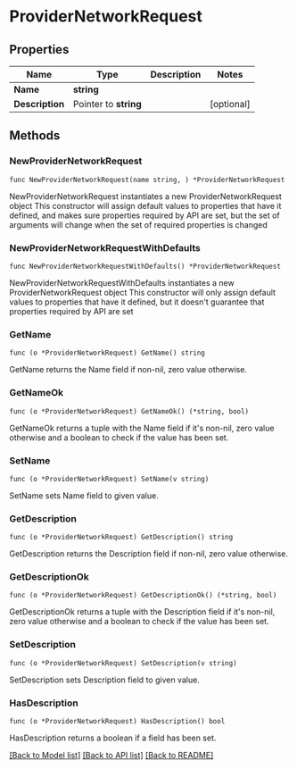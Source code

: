 # ProviderNetworkRequest

## Properties

Name | Type | Description | Notes
------------ | ------------- | ------------- | -------------
**Name** | **string** |  | 
**Description** | Pointer to **string** |  | [optional] 

## Methods

### NewProviderNetworkRequest

`func NewProviderNetworkRequest(name string, ) *ProviderNetworkRequest`

NewProviderNetworkRequest instantiates a new ProviderNetworkRequest object
This constructor will assign default values to properties that have it defined,
and makes sure properties required by API are set, but the set of arguments
will change when the set of required properties is changed

### NewProviderNetworkRequestWithDefaults

`func NewProviderNetworkRequestWithDefaults() *ProviderNetworkRequest`

NewProviderNetworkRequestWithDefaults instantiates a new ProviderNetworkRequest object
This constructor will only assign default values to properties that have it defined,
but it doesn't guarantee that properties required by API are set

### GetName

`func (o *ProviderNetworkRequest) GetName() string`

GetName returns the Name field if non-nil, zero value otherwise.

### GetNameOk

`func (o *ProviderNetworkRequest) GetNameOk() (*string, bool)`

GetNameOk returns a tuple with the Name field if it's non-nil, zero value otherwise
and a boolean to check if the value has been set.

### SetName

`func (o *ProviderNetworkRequest) SetName(v string)`

SetName sets Name field to given value.


### GetDescription

`func (o *ProviderNetworkRequest) GetDescription() string`

GetDescription returns the Description field if non-nil, zero value otherwise.

### GetDescriptionOk

`func (o *ProviderNetworkRequest) GetDescriptionOk() (*string, bool)`

GetDescriptionOk returns a tuple with the Description field if it's non-nil, zero value otherwise
and a boolean to check if the value has been set.

### SetDescription

`func (o *ProviderNetworkRequest) SetDescription(v string)`

SetDescription sets Description field to given value.

### HasDescription

`func (o *ProviderNetworkRequest) HasDescription() bool`

HasDescription returns a boolean if a field has been set.


[[Back to Model list]](../README.md#documentation-for-models) [[Back to API list]](../README.md#documentation-for-api-endpoints) [[Back to README]](../README.md)


